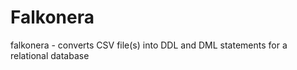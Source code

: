 Falkonera
=========
falkonera - converts CSV file(s) into DDL and DML statements for a relational database


